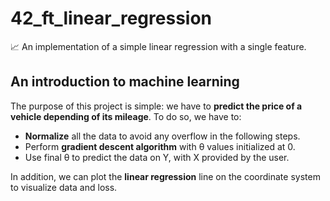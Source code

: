 # 42_ft_linear_regression

 📈 An implementation of a simple linear regression with a single feature.

## An introduction to machine learning

The purpose of this project is simple: we have to **predict the price of a vehicle depending of its mileage**. To do so, we have to:

- **Normalize** all the data to avoid any overflow in the following steps.
- Perform **gradient descent algorithm** with θ values initialized at 0.
- Use final θ to predict the data on Y, with X provided by the user.

In addition, we can plot the **linear regression** line on the coordinate system to visualize data and loss.
